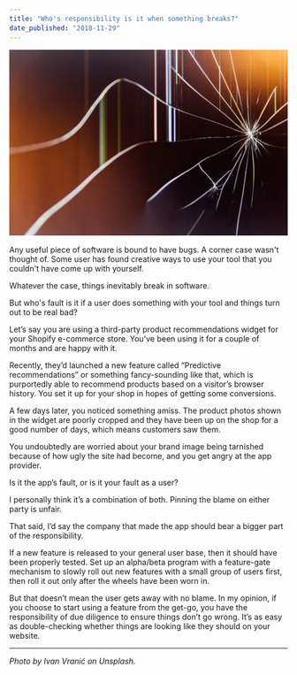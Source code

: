```yaml
---
title: "Who's responsibility is it when something breaks?"
date_published: "2018-11-29"
---
```


![Who's responsibility is it when something breaks?](images/responsibility-when-something-breaks-1024x683.jpg)

Any useful piece of software is bound to have bugs. A corner case wasn't thought of. Some user has found creative ways to use your tool that you couldn't have come up with yourself.

Whatever the case, things inevitably break in software.

But who's fault is it if a user does something with your tool and things turn out to be real bad?

Let’s say you are using a third-party product recommendations widget for your Shopify e-commerce store. You’ve been using it for a couple of months and are happy with it.

Recently, they’d launched a new feature called “Predictive recommendations” or something fancy-sounding like that, which is purportedly able to recommend products based on a visitor’s browser history. You set it up for your shop in hopes of getting some conversions.

A few days later, you noticed something amiss. The product photos shown in the widget are poorly cropped and they have been up on the shop for a good number of days, which means customers saw them.

You undoubtedly are worried about your brand image being tarnished because of how ugly the site had become, and you get angry at the app provider.

Is it the app’s fault, or is it your fault as a user?

I personally think it’s a combination of both. Pinning the blame on either party is unfair.

That said, I’d say the company that made the app should bear a bigger part of the responsibility.

If a new feature is released to your general user base, then it should have been properly tested. Set up an alpha/beta program with a feature-gate mechanism to slowly roll out new features with a small group of users first, then roll it out only after the wheels have been worn in.

But that doesn’t mean the user gets away with no blame. In my opinion, if you choose to start using a feature from the get-go, you have the responsibility of due diligence to ensure things don’t go wrong. It’s as easy as double-checking whether things are looking like they should on your website.

* * *

_Photo by Ivan Vranić on Unsplash._
